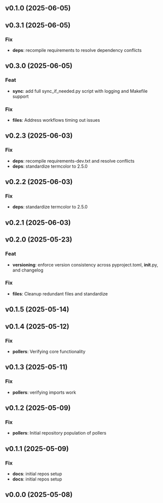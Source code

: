 ## v0.1.0 (2025-06-05)

## v0.3.1 (2025-06-05)

### Fix

- **deps**: recompile requirements to resolve dependency conflicts

## v0.3.0 (2025-06-05)

### Feat

- **sync**: add full sync_if_needed.py script with logging and Makefile support

### Fix

- **files**: Address workflows timing out issues

## v0.2.3 (2025-06-03)

### Fix

- **deps**: recompile requirements-dev.txt and resolve conflicts
- **deps**: standardize termcolor to 2.5.0

## v0.2.2 (2025-06-03)

### Fix

- **deps**: standardize termcolor to 2.5.0

## v0.2.1 (2025-06-03)

## v0.2.0 (2025-05-23)

### Feat

- **versioning**: enforce version consistency across pyproject.toml,
  **init**.py, and changelog

### Fix

- **files**: Cleanup redundant files and standardize

## v0.1.5 (2025-05-14)

## v0.1.4 (2025-05-12)

### Fix

- **pollers**: Verifying core functionality

## v0.1.3 (2025-05-11)

### Fix

- **pollers**: verifying imports work

## v0.1.2 (2025-05-09)

### Fix

- **pollers**: Initial repository population of pollers

## v0.1.1 (2025-05-09)

### Fix

- **docs**: initial repos setup
- **docs**: initial repos setup

## v0.0.0 (2025-05-08)

